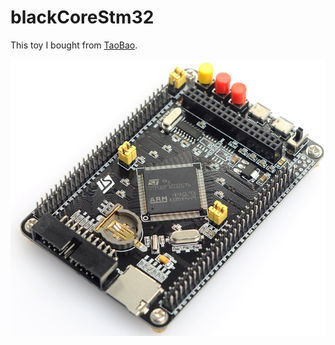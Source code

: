 # blackCoreStm32
This toy I bought from [TaoBao](https://item.taobao.com/item.htm?id=44397497604&_u=a5ain2278).

![blackCoreStm32](doc/blackCoreStm32.jpg)
